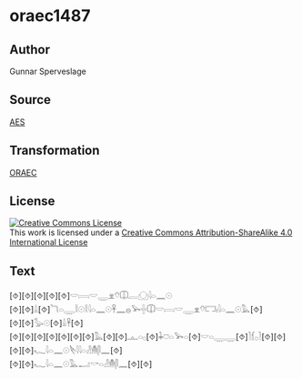 # oraec1487

## Author

Gunnar Sperveslage

## Source

[AES](https://github.com/simondschweitzer/aes)

## Transformation

[ORAEC](https://oraec.github.io/)

## License

<a rel="license" href="http://creativecommons.org/licenses/by-sa/4.0/"><img alt="Creative Commons License" style="border-width:0" src="https://i.creativecommons.org/l/by-sa/4.0/88x31.png" /></a><br />This work is licensed under a <a rel="license" href="http://creativecommons.org/licenses/by-sa/4.0/">Creative Commons Attribution-ShareAlike 4.0 International License</a>

## Text

[⯑][⯑][⯑][⯑][⯑]𓎟𓇯𓎟𓇾𓁷𓄣𓎳𓐛𓈌𓇋𓏏𓈖𓇳<br>
[⯑][⯑]𓏙[⯑]𓆓𓏏𓇾𓎛𓇳𓎛𓇋𓏏𓈖𓇳𓋹𓈖𓐍𓅨𓏶𓎳𓎟𓇯𓎟𓇾𓁷𓄣𓉐𓏤𓇋𓏏𓈖𓇳𓅓[⯑]<br>
[⯑][⯑]𓅭𓇳[⯑]𓏙𓋹[⯑]<br>
[⯑][⯑][⯑][⯑][⯑][⯑][⯑]𓅓[⯑][⯑]𓊵𓏏𓊪[⯑]𓇓𓈞𓏏𓅨𓏏[⯑]𓎟𓏏𓇾𓇾[⯑]𓍘𓆴𓊪𓍘[⯑][⯑]<br>
[⯑][⯑]𓆑𓇋𓏏𓈖𓇳𓌸𓇋𓇋𓏏𓁐𓄟𓋴𓈖[⯑]<br>
[⯑][⯑]𓆑𓇋𓏏𓈖𓇳𓅓𓂝𓎡𓏏𓁐𓄟𓋴𓈖[⯑][⯑]<br>
